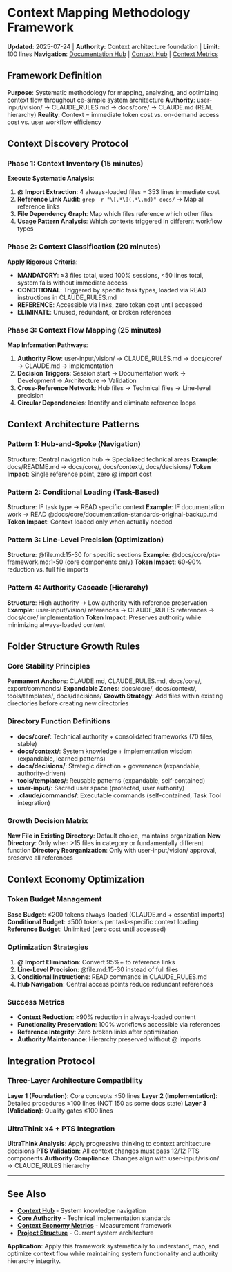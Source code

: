 # Context Mapping Methodology Framework

**Updated**: 2025-07-24 | **Authority**: Context architecture foundation | **Limit**: 100 lines
**Navigation**: [Documentation Hub](../../README.md) | [Context Hub](../README.md) | [Context Metrics](../../core/context-economy-metrics.md)

## Framework Definition

**Purpose**: Systematic methodology for mapping, analyzing, and optimizing context flow throughout ce-simple system architecture
**Authority**: user-input/vision/ → CLAUDE_RULES.md → docs/core/ → CLAUDE.md (REAL hierarchy)
**Reality**: Context = immediate token cost vs. on-demand access cost vs. user workflow efficiency

## Context Discovery Protocol

### Phase 1: Context Inventory (15 minutes)
**Execute Systematic Analysis**:
1. **@ Import Extraction**: 4 always-loaded files = 353 lines immediate cost
2. **Reference Link Audit**: `grep -r "\[.*\](.*\.md)" docs/` → Map all reference links
3. **File Dependency Graph**: Map which files reference which other files
4. **Usage Pattern Analysis**: Which contexts triggered in different workflow types

### Phase 2: Context Classification (20 minutes)
**Apply Rigorous Criteria**:
- **MANDATORY**: ≤3 files total, used 100% sessions, <50 lines total, system fails without immediate access
- **CONDITIONAL**: Triggered by specific task types, loaded via READ instructions in CLAUDE_RULES.md
- **REFERENCE**: Accessible via links, zero token cost until accessed
- **ELIMINATE**: Unused, redundant, or broken references

### Phase 3: Context Flow Mapping (25 minutes)
**Map Information Pathways**:
1. **Authority Flow**: user-input/vision/ → CLAUDE_RULES.md → docs/core/ → CLAUDE.md → implementation
2. **Decision Triggers**: Session start → Documentation work → Development → Architecture → Validation
3. **Cross-Reference Network**: Hub files → Technical files → Line-level precision
4. **Circular Dependencies**: Identify and eliminate reference loops

## Context Architecture Patterns

### Pattern 1: Hub-and-Spoke (Navigation)
**Structure**: Central navigation hub → Specialized technical areas
**Example**: docs/README.md → docs/core/, docs/context/, docs/decisions/
**Token Impact**: Single reference point, zero @ import cost

### Pattern 2: Conditional Loading (Task-Based)
**Structure**: IF task type → READ specific context
**Example**: IF documentation work → READ @docs/core/documentation-standards-original-backup.md
**Token Impact**: Context loaded only when actually needed

### Pattern 3: Line-Level Precision (Optimization)
**Structure**: @file.md:15-30 for specific sections
**Example**: @docs/core/pts-framework.md:1-50 (core components only)
**Token Impact**: 60-90% reduction vs. full file imports

### Pattern 4: Authority Cascade (Hierarchy)
**Structure**: High authority → Low authority with reference preservation
**Example**: user-input/vision/ references → CLAUDE_RULES references → docs/core/ implementation
**Token Impact**: Preserves authority while minimizing always-loaded content

## Folder Structure Growth Rules

### Core Stability Principles
**Permanent Anchors**: CLAUDE.md, CLAUDE_RULES.md, docs/core/, export/commands/
**Expandable Zones**: docs/core/, docs/context/, tools/templates/, docs/decisions/
**Growth Strategy**: Add files within existing directories before creating new directories

### Directory Function Definitions
- **docs/core/**: Technical authority + consolidated frameworks (70 files, stable)
- **docs/context/**: System knowledge + implementation wisdom (expandable, learned patterns)
- **docs/decisions/**: Strategic direction + governance (expandable, authority-driven) 
- **tools/templates/**: Reusable patterns (expandable, self-contained)
- **user-input/**: Sacred user space (protected, user authority)
- **.claude/commands/**: Executable commands (self-contained, Task Tool integration)

### Growth Decision Matrix
**New File in Existing Directory**: Default choice, maintains organization
**New Directory**: Only when >15 files in category or fundamentally different function
**Directory Reorganization**: Only with user-input/vision/ approval, preserve all references

## Context Economy Optimization

### Token Budget Management
**Base Budget**: ≤200 tokens always-loaded (CLAUDE.md + essential imports)
**Conditional Budget**: ≤500 tokens per task-specific context loading
**Reference Budget**: Unlimited (zero cost until accessed)

### Optimization Strategies
1. **@ Import Elimination**: Convert 95%+ to reference links
2. **Line-Level Precision**: @file.md:15-30 instead of full files
3. **Conditional Instructions**: READ commands in CLAUDE_RULES.md
4. **Hub Navigation**: Central access points reduce redundant references

### Success Metrics
- **Context Reduction**: ≥90% reduction in always-loaded content
- **Functionality Preservation**: 100% workflows accessible via references
- **Reference Integrity**: Zero broken links after optimization
- **Authority Maintenance**: Hierarchy preserved without @ imports

## Integration Protocol

### Three-Layer Architecture Compatibility
**Layer 1 (Foundation)**: Core concepts ≤50 lines
**Layer 2 (Implementation)**: Detailed procedures ≤100 lines (NOT 150 as some docs state)
**Layer 3 (Validation)**: Quality gates ≤100 lines

### UltraThink x4 + PTS Integration
**UltraThink Analysis**: Apply progressive thinking to context architecture decisions
**PTS Validation**: All context changes must pass 12/12 PTS components
**Authority Compliance**: Changes align with user-input/vision/ → CLAUDE_RULES hierarchy

---

## See Also
- **[Context Hub](../README.md)** - System knowledge navigation
- **[Core Authority](../../core/)** - Technical implementation standards
- **[Context Economy Metrics](../../core/context-economy-metrics.md)** - Measurement framework
- **[Project Structure](../../core/project-structure-current.md)** - Current system architecture

**Application**: Apply this framework systematically to understand, map, and optimize context flow while maintaining system functionality and authority hierarchy integrity.